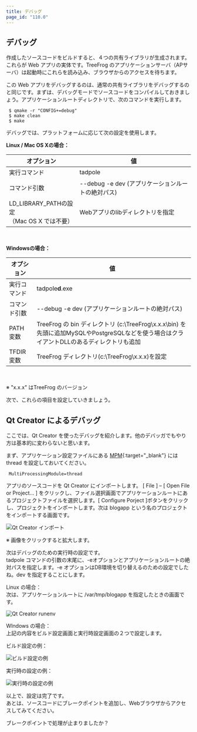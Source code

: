 ```yaml
---
title: デバッグ
page_id: "110.0"
---
```


## デバッグ

作成したソースコードをビルドすると、４つの共有ライブラリが生成されます。これらが Web アプリの実体です。TreeFrog のアプリケーションサーバ（APサーバ）は起動時にこれらを読み込み、ブラウザからのアクセスを待ちます。

この Web アプリをデバッグするのは、通常の共有ライブラリをデバッグするのと同じです。まずは、デバッグモードでソースコードをコンパイルしておきましょう。アプリケーションルートディレクトリで、次のコマンドを実行します。

```
 $ qmake -r "CONFIG+=debug"
 $ make clean
 $ make
```

デバッグでは、プラットフォームに応じて次の設定を使用します。

<div class="center aligned">

**Linux / Mac OS Xの場合：**

</div>

<div class="table-div">

| オプション                                                | 値                                          |
|-------------------------------------------------------|------------------------------------------------|
| 実行コマンド                                                 | tadpole                                        |
| コマンド引数                                      | \--debug -e dev (アプリケーションルートの絶対パス) |
| LD_LIBRARY_PATHの設定<br>（Mac OS X では不要） | Webアプリのlibディレクトリを指定  |
 
</div>
<br>
<div class="center aligned">

**Windowsの場合：**

</div>

<div class="table-div">

| オプション           | 値                                                                                                                                                                                |
|------------------|--------------------------------------------------------------------------------------------------------------------------------------------------------------------------------------|
|  実行コマンド           | tadpole**d**.exe                                                                                                                                                                         |
| コマンド引数 | \--debug -e dev (アプリケーションルートの絶対パス)                                                                                                                                      |
| PATH 変数    | TreeFrog の bin ディレクトリ (c:\TreeFrog\x.x.x\bin) を先頭に追加MySQLやPostgreSQLなどを使う場合はクライアントDLLのあるディレクトリも追加 |
| TFDIR 変数   | TreeFrog ディレクトリ(c:\TreeFrog\x.x.x)を設定 |

</div><br>

※ "x.x.x" はTreeFrog のバージョン

次で、これらの項目を設定していきましょう。
 
## Qt Creator によるデバッグ

ここでは、Qt Creator を使ったデバッグを紹介します。他のデバッガでもやり方は基本的に変わらないと思います。

まず、アプリケーション設定ファイルにある [MPM](/user-guide/jp/performance/index.html){:target="_blank"} には thread を設定しておいてください。

```
 MultiProcessingModule=thread
```

アプリのソースコードを Qt Creator にインポートします。 [ File ] – [ Open File or Project... ] をクリックし、ファイル選択画面でアプリケーションルートにあるプロジェクトファイルを選択します。[ Configure Porject ]ボタンをクリックし、プロジェクトをインポートします。次は blogapp という名のプロジェクトをインポートする画面です。

![Qt Creator インポート](http://www.treefrogframework.org/wp-content/uploads/2012/12/QtCreator-import.png "Qt Creator インポート")

※ 画像をクリックすると拡大します。

次はデバッグのための実行時の設定です。<br>
tadpole コマンドの引数の末尾に、-eオプションとアプリケーションルートの絶対パスを指定します。-e オプションはDB環境を切り替えるのための設定でしたね。dev を指定することにします。
 
Linux の場合：<br>
次は、アプリケーションルートに /var/tmp/blogapp を指定したときの画面です。

![Qt Creator runenv](http://www.treefrogframework.org/wp-content/uploads/QtCreator-runenv(1).png "Qt Creator runenv")

WIndows の場合：<br>
上記の内容をビルド設定画面と実行時設定画面の２つで設定します。

ビルド設定の例：

![ビルド設定の例](http://www.treefrogframework.org/wp-content/uploads/2012/12/QtCreator-build-settings-win.png "ビルド設定の例")

実行時の設定の例：

![実行時の設定の例](http://www.treefrogframework.org/wp-content/uploads/QtCreator-run-settings-win.png "実行時の設定の例")
 
以上で、設定は完了です。<br>
あとは、ソースコードにブレークポイントを追加し、Webブラウザからアクセスしてみてください。

ブレークポイントで処理が止まりましたか？